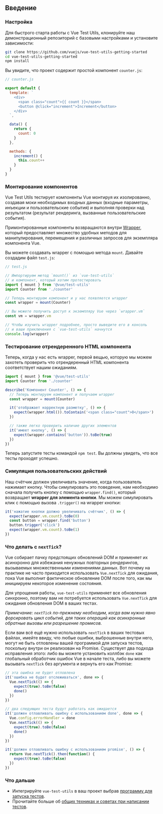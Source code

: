## Введение

### Настройка

Для быстрого старта работы с Vue Test Utils, клонируйте наш демонстрационный репозиторий с базовыми настройками и установите зависимости:

```bash
git clone https://github.com/vuejs/vue-test-utils-getting-started
cd vue-test-utils-getting-started
npm install
```

Вы увидите, что проект содержит простой компонент `counter.js`:

```js
// counter.js

export default {
  template: `
    <div>
      <span class="count">{{ count }}</span>
      <button @click="increment">Increment</button>
    </div>
  `,

  data() {
    return {
      count: 0
    }
  },

  methods: {
    increment() {
      this.count++
    }
  }
}
```

### Монтирование компонентов

Vue Test Utils тестирует компоненты Vue монтируя их изолированно, создавая моки необходимых входных данных (входные параметры, инъекции и пользовательские события) и выполняя проверки над результатом (результат рендеринга, вызванные пользовательские события).

Примонтированные компоненты возвращаются внутри [Wrapper](../api/wrapper/), который предоставляет множество удобных методов для манипулирования, перемещения и различных запросов для экземпляра компонента Vue.

Вы можете создавать wrapper с помощью метода `mount`. Давайте создадим файл `test.js`:

```js
// test.js

// Импортируем метод `mount()` из `vue-test-utils`
// и компонент, который хотим протестировать
import { mount } from '@vue/test-utils'
import Counter from './counter'

// Теперь монтируем компонент и у нас появляется wrapper
const wrapper = mount(Counter)

// Вы можете получить доступ к экземпляру Vue через `wrapper.vm`
const vm = wrapper.vm

// Чтобы изучить wrapper подробнее, просто выведите его в консоль
// и ваши приключения с `vue-test-utils` начнутся
console.log(wrapper)
```

### Тестирование отрендеренного HTML компонента

Теперь, когда у нас есть wrapper, первой вещью, которую мы можем захотеть проверить что отрендеренный HTML компонента соответствует нашим ожиданиям.

```js
import { mount } from '@vue/test-utils'
import Counter from './counter'

describe('Компонент Counter', () => {
  // Теперь монтируем компонент и получаем wrapper
  const wrapper = mount(Counter)

  it('отображает корректную разметку', () => {
    expect(wrapper.html()).toContain('<span class="count">0</span>')
  })

  // также легко проверить наличие других элементов
  it('имеет кнопку', () => {
    expect(wrapper.contains('button')).toBe(true)
  })
})
```

Теперь запустите тесты командой `npm test`. Вы должны увидеть, что все тесты проходят успешно.

### Симуляция пользовательских действий

Наш счётчик должен увеличивать значение, когда пользователь нажимает кнопку. Чтобы симулировать это поведение, нам необходимо сначала получить кнопку с помощью `wrapper.find()`, который возвращает **wrapper для элемента кнопки**. Мы можем симулировать клик с помощью вызова `.trigger()` на wrapper кнопки:

```js
it('нажатие кнопки должно увеличивать счётчик', () => {
  expect(wrapper.vm.count).toBe(0)
  const button = wrapper.find('button')
  button.trigger('click')
  expect(wrapper.vm.count).toBe(1)
})
```

### Что делать с `nextTick`?

Vue собирает пачку предстоящих обновлений DOM и применяет их асинхронно для избежания ненужных повторных рендерингов, вызываемых множественными изменениями данных. Вот почему на практике нe часто приходится использовать `Vue.nextTick` для ожидания, пока Vue выполнит фактическое обновление DOM после того, как мы инициируем некоторое изменение состояния.

Для упрощения работы, `vue-test-utils` применяет все обновления синхронно, поэтому вам не потребуется использовать `Vue.nextTick` для ожидания обновления DOM в ваших тестах.

_Примечание: `nextTick` по-прежнему необходим, когда вам нужно явно форсировать цикл событий, для таких операций как асинхронные обратные вызовы или разрешение промисов._

Если вам всё ещё нужно использовать `nextTick` в ваших тестовых файлах, имейте ввиду, что любые ошибки, выброшенные внутри него, могут не быть отловлены вашей программой для запуска тестов, поскольку внутри он реализован на Promise. Существует два подхода исправления этого: либо вы можете установить коллбэк `done` как глобальный обработчик ошибок Vue в начале теста, либо вы можете вызывать `nextTick` без аргумента и вернуть его как Promise:

```js
// эта ошибка не будет отловлена
it('ошибка не будет отслеживаться', done => {
  Vue.nextTick(() => {
    expect(true).toBe(false)
    done()
  })
})

// два следующих теста будут работать как ожидается
it('должен отлавливать ошибку с использованием done', done => {
  Vue.config.errorHandler = done
  Vue.nextTick(() => {
    expect(true).toBe(false)
    done()
  })
})

it('должен отлавливать ошибку с использованием promise', () => {
  return Vue.nextTick().then(function() {
    expect(true).toBe(false)
  })
})
```

### Что дальше

- Интегрируйте `vue-test-utils` в ваш проект выбрав [программу для запуска тестов](../installation/choosing-a-test-runner.md).
- Прочитайте больше об [общих техниках и советах при написании тестов](./common-tips.md).
